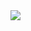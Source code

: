 <img src="https://img.shields.io/badge/Javascript-FFCA28?style=flat-square&logo=firebase&logoColor=white"/>
